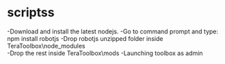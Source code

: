 # scriptss

-Download and install the latest nodejs.
-Go to command prompt and type: npm install robotjs
-Drop robotjs unzipped folder inside TeraToolbox\node_modules\
-Drop the rest inside TeraToolbox\mods
-Launching toolbox as admin
